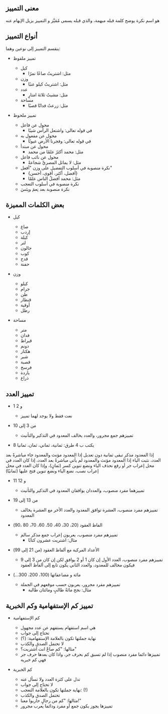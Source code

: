 ## معنى التمييز

هو اسم نكرة يوضح كلمة قبله مبهمة، والذي قبله يسمى مُمَيَّز و التمييز يزيل الإبهام عنه
## أنواع التمييز

ينقسم التمييز إلى نوعين وهما:

- تمييز ملفوظ
     - كيل
         - مثل: اشتريتُ صاعًا تمرًا
     - وزن
         - مثل: اشتريتُ كيلو عنبًا
     - عدد
         - مثل: مشيتُ ثلاثةَ امتارٍ
     - مساحة
         - مثل: زرعتُ فدانًا قصبًا

- تمييز ملحوظ
     - محول عن فاعل
         - في قوله تعالى: واشتعل الرأس شيبًا
     - محول عن مفعول به 
        - في قوله تعالى: وفجرنا الأرض عيونًا   
     - محول عن مبتدأ
         - مثل: محمد أكثرُ علمًا من محمد
    - محول عن نائب فاعل
         - مثل: لا يماثل المصريَّ شجاعةً
    - نكرة منصوبة في أسلوب التفضيل على وزن "أفعل"
         - {أفضل، أكثر، أقوى، أحسن}
         - مثل: محمد أفضلُ الناس علمًا
     - نكرة منصوبة في أسلوب التعجب
     - نكرة منصوبة بعد نِعمَ وبِئسَ

## بعض الكلمات المميزة

- كيل
     - صاع
     - إردب
     - كيلة
     - لتر
     - جالون
     - كوب
     - قدح
     - حفنة

- وزن
     - كيلو
     - جرام
     - طن
     - قنطار
     - أوقية
     - رطل

- مساحة
     - متر
     - فدان
     - قيراط
     - دونم
     - هكتار
     - شبر
     - قصبة
     - فرسخ
     - ياردة
     - ذراع

## تمييز العدد

- 1 و 2
     - نعت فقط ولا يوجد لهما تمييز

- من 3 إلى 10
     - تمييزهم جمع مجرور، والعدد يخالف المعدود في التذكير والتأنيث

- 8
يكتب ب 4 طرق: ثمانية، ثماني، ثمان، ثمانيا

إذا المعدود مذكر تبقى ثمانية دون تعديل
إذا المعدود مؤنث والمعدود جاء مباشرةً بعد العدد، نثبت الياء
إذا المعدود مؤنث والمعدود لم يأتي مباشرةً بعد العدد، إذا كان العدد في محل إعراب جر أو رفع نحذف الياء ونضع تنوين كسر (ثمانٍ)، وإذا كان العدد في محل إعراب نصب، نضع الياء ونضع تنوين فتح عليها (ثمانيًا)

- 11 و 12
     - تمييزهما مفرد منصوب، والعددان يوافقان المعدود في التذكير والتأنيث

- من 13 إلى 19
     - تمييزهم مفرد منصوب، العشرة توافق المعدود والعدد الأخر مع العشرة يخالف المعدود

- الفاظ العقود (20، 30، 40، 50، 60، 70، 80 ،90)
     - تمييزهم مفرد منصوب، يعربون إعراب جمع مذكر سالم
         - مثال: اشتريت عشرون كتابًا

- الأعداد المركبة مع ألفاظ العقود (من 21 إلى 99)
     - تمييزهم مفرد منصوب، العدد الأول إن كان 1 أو 2 يوافق لكن إن كان من 3 إلى 9 فيكون مخالف للمعدود، والعدد الثاني يكون تابع إلى ألفاظ العقود

- مائة و مضاعفاتها (100، 200، 300...)
    - تمييزهم مفرد مجرور، يعربون حسب موقعهم في الجملة
        - مثال: نجح مائةُ طالبٍ ومائتان طالبة

## تمييز كم الإستفهامية وكم الخبرية

-  كم الإستفهامية
     -  هي اسم استفهام يستفهم عن عدد مجهول
     - تحتاج إلى جواب
     - نهاية جملتها تكون بالعلامة الإستفهامية: (؟)
     - لا تحتمل الصدق والكذب
     - مثالها: "كم صاعً انت اشتريت؟"
     - تمييزها دائما مفرد منصوب إذا لم تسبق كم بحرف جر، واذا كان بعدها حرف جر فهي كم خبرية

- كم الخبرية
     -  تدل على كثرة العدد ولا تسأل عنه
     - لا تحتاج إلى جواب
     - نهاية جملتها تكون بالعلامة التعجب: (!)
     - تحتمل الصدق والكذب
     - مثالها: "كم من رجالٍ حاربوا معنا!"
     - تمييزها يجوز يكون جمع أو مفرد ودائما يعرب مجرور